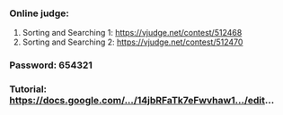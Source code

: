### Online judge: 
1. Sorting and Searching 1: https://vjudge.net/contest/512468
2. Sorting and Searching 2: https://vjudge.net/contest/512470

### Password: 654321

### Tutorial: https://docs.google.com/.../14jbRFaTk7eFwvhaw1.../edit...
